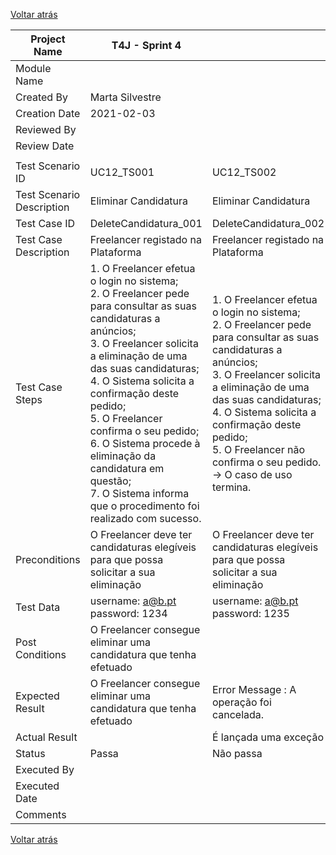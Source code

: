 [Voltar atrás](UC12.md)

| Project Name              | T4J - Sprint 4                                                                                                                                                                                                                                                                                                                                                                                                                        |                                                                                                                                                                                                                                                                                                                                 |
| ------------------------- | ------------------------------------------------------------------------------------------------------------------------------------------------------------------------------------------------------------------------------------------------------------------------------------------------------------------------------------------------------------------------------------------------------------------------------------- | ------------------------------------------------------------------------------------------------------------------------------------------------------------------------------------------------------------------------------------------------------------------------------------------------------------------------------- |
| Module Name               |                                                                                                                                                                                                                                                                                                                                                                                                                                       |                                                                                                                                                                                                                                                                                                                                 |
| Created By                | Marta Silvestre                                                                                                                                                                                                                                                                                                                                                                                                                       |                                                                                                                                                                                                                                                                                                                                 |
| Creation Date             | 2021-02-03                                                                                                                                                                                                                                                                                                                                                                                                                            |                                                                                                                                                                                                                                                                                                                                 |
| Reviewed By               |                                                                                                                                                                                                                                                                                                                                                                                                                                       |                                                                                                                                                                                                                                                                                                                                 |
| Review Date               |                                                                                                                                                                                                                                                                                                                                                                                                                                       |                                                                                                                                                                                                                                                                                                                                 |
|                           |                                                                                                                                                                                                                                                                                                                                                                                                                                       |                                                                                                                                                                                                                                                                                                                                 |
| Test Scenario ID          | UC12\_TS001                                                                                                                                                                                                                                                                                                                                                                                                                           | UC12\_TS002                                                                                                                                                                                                                                                                                                                     |
| Test Scenario Description | Eliminar Candidatura                                                                                                                                                                                                                                                                                                                                                                                                                  | Eliminar Candidatura                                                                                                                                                                                                                                                                                                            |
| Test Case ID              | DeleteCandidatura\_001                                                                                                                                                                                                                                                                                                                                                                                                                | DeleteCandidatura\_002                                                                                                                                                                                                                                                                                                          |
| Test Case Description     | Freelancer registado na Plataforma                                                                                                                                                                                                                                                                                                                                                                                                    | Freelancer registado na Plataforma                                                                                                                                                                                                                                                                                              |
| Test Case Steps           | 1\. O Freelancer efetua o login no sistema;<br>2\. O Freelancer pede para consultar as suas candidaturas a anúncios;<br>3\. O Freelancer solicita a eliminação de uma das suas candidaturas;<br>4\. O Sistema solicita a confirmação deste pedido;<br>5\. O Freelancer confirma o seu pedido;<br>6\. O Sistema procede à eliminação da candidatura em questão;<br>7\. O Sistema informa que o procedimento foi realizado com sucesso. | 1\. O Freelancer efetua o login no sistema;<br>2\. O Freelancer pede para consultar as suas candidaturas a anúncios;<br>3\. O Freelancer solicita a eliminação de uma das suas candidaturas;<br>4\. O Sistema solicita a confirmação deste pedido;<br>5\. O Freelancer não confirma o seu pedido.<br>\-> O caso de uso termina. |
| Preconditions             | O Freelancer deve ter candidaturas elegíveis para que possa solicitar a sua eliminação                                                                                                                                                                                                                                                                                                                                                | O Freelancer deve ter candidaturas elegíveis para que possa solicitar a sua eliminação                                                                                                                                                                                                                                          |
| Test Data                 | username: a@b.pt<br>password: 1234                                                                                                                                                                                                                                                                                                                                                                                                    | username: a@b.pt<br>password: 1235                                                                                                                                                                                                                                                                                              |
| Post Conditions           | O Freelancer consegue eliminar uma candidatura que tenha efetuado                                                                                                                                                                                                                                                                                                                                                                     |                                                                                                                                                                                                                                                                                                                                 |
| Expected Result           | O Freelancer consegue eliminar uma candidatura que tenha efetuado                                                                                                                                                                                                                                                                                                                                                                     | Error Message : A operação foi cancelada.                                                                                                                                                                                                                                                                                       |
| Actual Result             |                                                                                                                                                                                                                                                                                                                                                                                                                                       | É lançada uma exceção                                                                                                                                                                                                                                                                                                           |
| Status                    | Passa                                                                                                                                                                                                                                                                                                                                                                                                                                 | Não passa                                                                                                                                                                                                                                                                                                                       |
| Executed By               |                                                                                                                                                                                                                                                                                                                                                                                                                                       |                                                                                                                                                                                                                                                                                                                                 |
| Executed Date             |                                                                                                                                                                                                                                                                                                                                                                                                                                       |                                                                                                                                                                                                                                                                                                                                 |
| Comments                  |                                                                                                                                                                                                                                                                                                                                                                                                                                       |                                                                                                                                                                                                                                                                                                                                 |

[Voltar atrás](UC12.md)